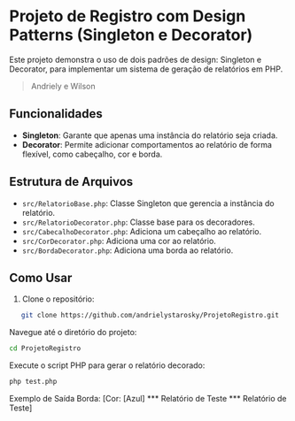 # Projeto de Registro com Design Patterns (Singleton e Decorator)

Este projeto demonstra o uso de dois padrões de design: Singleton e Decorator, para implementar um sistema de geração de relatórios em PHP.
> Andriely e Wilson

## Funcionalidades

- **Singleton**: Garante que apenas uma instância do relatório seja criada.
- **Decorator**: Permite adicionar comportamentos ao relatório de forma flexível, como cabeçalho, cor e borda.

## Estrutura de Arquivos

- `src/RelatorioBase.php`: Classe Singleton que gerencia a instância do relatório.
- `src/RelatorioDecorator.php`: Classe base para os decoradores.
- `src/CabecalhoDecorator.php`: Adiciona um cabeçalho ao relatório.
- `src/CorDecorator.php`: Adiciona uma cor ao relatório.
- `src/BordaDecorator.php`: Adiciona uma borda ao relatório.

## Como Usar

1. Clone o repositório:

```bash
   git clone https://github.com/andrielystarosky/ProjetoRegistro.git
```
Navegue até o diretório do projeto:
```bash
cd ProjetoRegistro
```
Execute o script PHP para gerar o relatório decorado:
```bash
php test.php
```
Exemplo de Saída
Borda: [Cor: [Azul] *** Relatório de Teste *** Relatório de Teste]




